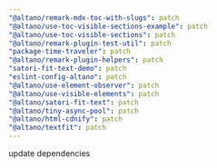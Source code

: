 ```yaml
---
"@altano/remark-mdx-toc-with-slugs": patch
"@altano/use-toc-visible-sections-example": patch
"@altano/use-toc-visible-sections": patch
"@altano/remark-plugin-test-util": patch
"package-time-traveler": patch
"@altano/remark-plugin-helpers": patch
"satori-fit-text-demo": patch
"eslint-config-altano": patch
"@altano/use-element-observer": patch
"@altano/use-visible-elements": patch
"@altano/satori-fit-text": patch
"@altano/tiny-async-pool": patch
"@altano/html-cdnify": patch
"@altano/textfit": patch
---
```


update dependencies
